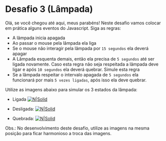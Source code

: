 # Desafio 3 (Lâmpada)

Olá, se você chegou até aqui, meus parabéns! Neste desafio vamos colocar em prática alguns eventos do Javascript. Siga as regras:

- A lâmpada inicia apagada
- Ao passar o mouse pela lâmpada ela liga
- Se o mouse não interagir pela lâmpada por `15 segundos` ela deverá apagar
- A Lâmpada esquenta demais, então ela precisa de `5 segundos` até ser ligada novamente. Caso esta regra não seja respeitada a lâmpada deve ligar e após `10 segundos` ela deverá quebrar. Simule esta regra
- Se a lâmpada respeitar o intervalo apagada de `5 segundos` ela funcionará por mais `5 vezes ligadas`, após isso ela deve quebrar.

Utilize as imagens abaixo para simular os 3 estados da lâmpada:
- Ligada
[![N|Solid](https://i.imgur.com/B0BoULM.jpg)](https://i.imgur.com/B0BoULM.jpg)

- Desligada:
[![N|Solid](https://i.imgur.com/QQChoUF.jpg)](https://i.imgur.com/QQChoUF.jpg)

- Quebrada:
[![N|Solid](https://i.imgur.com/YI2SIEV.jpg)](https://i.imgur.com/YI2SIEV.jpg)

Obs.: No desenvolvimento deste desafio, utilize as imagens na mesma posição para ficar harmonioso a troca das imagens.